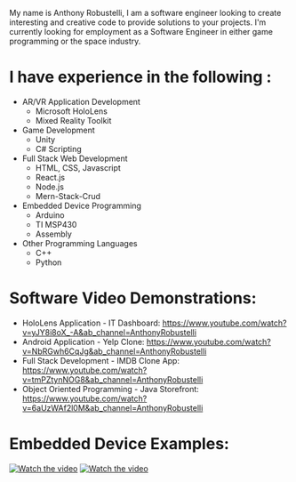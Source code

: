 My name is Anthony Robustelli, I am a software engineer looking to create interesting and creative code to provide solutions to your projects. I'm currently looking for employment as a Software Engineer in either game programming or the space industry.
# I have experience in the following :
- AR/VR Application Development
    - Microsoft HoloLens
    - Mixed Reality Toolkit
- Game Development
    - Unity
    - C# Scripting
- Full Stack Web Development
    - HTML, CSS, Javascript
    - React.js
    - Node.js
    - Mern-Stack-Crud
- Embedded Device Programming
    - Arduino
    - TI MSP430
    - Assembly
- Other Programming Languages
    - C++
    - Python

# Software Video Demonstrations:
- HoloLens Application - IT Dashboard: https://www.youtube.com/watch?v=yJY8i8oX_-A&ab_channel=AnthonyRobustelli
- Android Application - Yelp Clone: https://www.youtube.com/watch?v=NbRGwh6CqJg&ab_channel=AnthonyRobustelli
- Full Stack Development - IMDB Clone App: https://www.youtube.com/watch?v=tmPZtynNOG8&ab_channel=AnthonyRobustelli
- Object Oriented Programming - Java Storefront: https://www.youtube.com/watch?v=6aUzWAf2l0M&ab_channel=AnthonyRobustelli

# Embedded Device Examples:
[![Watch the video](https://img.youtube.com/vi/Sh69qsTbChU/hqdefault.jpg)](https://www.youtube.com/watch?v=Sh69qsTbChU&ab_channel=AnthonyRobustelli)
[![Watch the video](https://img.youtube.com/vi/yKIePVrYRWg/hqdefault.jpg)](https://www.youtube.com/watch?v=yKIePVrYRWg&ab_channel=AnthonyRobustelli)
<!---
Robo287/Robo287 is a ✨ special ✨ repository because its `README.md` (this file) appears on your GitHub profile.
You can click the Preview link to take a look at your changes.
--->
